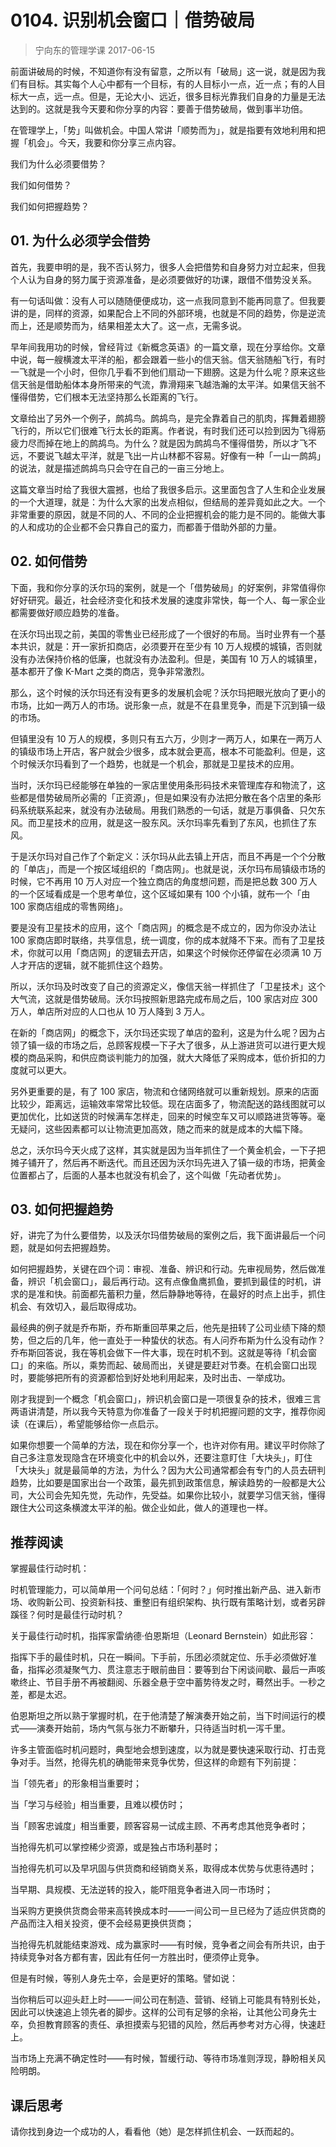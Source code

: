 # 0104. 识别机会窗口｜借势破局
> 宁向东的管理学课
2017-06-15

前面讲破局的时候，不知道你有没有留意，之所以有「破局」这一说，就是因为我们有目标。其实每个人心中都有一个目标，有的人目标小一点，近一点；有的人目标大一点，远一点。但是，无论大小、远近，很多目标光靠我们自身的力量是无法达到的。这就是我今天要和你分享的内容：要善于借势破局，做到事半功倍。

在管理学上，「势」叫做机会。中国人常讲「顺势而为」，就是指要有效地利用和把握「机会」。今天，我要和你分享三点内容。

我们为什么必须要借势？

我们如何借势？

我们如何把握趋势？

## 01. 为什么必须学会借势

首先，我要申明的是，我不否认努力，很多人会把借势和自身努力对立起来，但我个人认为自身的努力属于资源准备，是必须要做好的功课，跟借不借势没关系。

有一句话叫做：没有人可以随随便便成功，这一点我同意到不能再同意了。但我要讲的是，同样的资源，如果配合上不同的外部环境，也就是不同的趋势，你是逆流而上，还是顺势而为，结果相差太大了。这一点，无需多说。

早年间我用功的时候，曾经背过《新概念英语》的一篇文章，现在分享给你。文章中说，每一艘横渡太平洋的船，都会跟着一些小的信天翁。信天翁随船飞行，有时一飞就是一个小时，但你几乎看不到他们扇动一下翅膀。这是为什么呢？原来这些信天翁是借助船体本身所带来的气流，靠滑翔来飞越浩瀚的太平洋。如果信天翁不懂得借势，它们根本无法坚持那么长距离的飞行。

文章给出了另外一个例子，鹧鸪鸟。鹧鸪鸟，是完全靠着自己的肌肉，挥舞着翅膀飞行的，所以它们很难飞行太长的距离。作者说，有时我们还可以捡到因为飞得筋疲力尽而掉在地上的鹧鸪鸟。为什么？就是因为鹧鸪鸟不懂得借势，所以才飞不远，不要说飞越太平洋，就是飞出一片山林都不容易。好像有一种「一山一鹧鸪」的说法，就是描述鹧鸪鸟只会守在自己的一亩三分地上。 

这篇文章当时给了我很大震撼，也给了我很多启示。这里面包含了人生和企业发展的一个大道理，就是：为什么大家的出发点相似，但结局的差异竟如此之大。一个非常重要的原因，就是不同的人、不同的企业把握机会的能力是不同的。能做大事的人和成功的企业都不会只靠自己的蛮力，而都善于借助外部的力量。

## 02. 如何借势

下面，我和你分享的沃尔玛的案例，就是一个「借势破局」的好案例，非常值得你好好研究。最近，社会经济变化和技术发展的速度非常快，每一个人、每一家企业都需要做好顺应趋势的准备。

在沃尔玛出现之前，美国的零售业已经形成了一个很好的布局。当时业界有一个基本共识，就是：开一家折扣商店，必须要开在至少有 10 万人规模的城镇，否则就没有办法保持价格的低廉，也就没有办法盈利。但是，美国有 10 万人的城镇里，基本都开了像 K-Mart 之类的商店，竞争非常激烈。

那么，这个时候的沃尔玛还有没有更多的发展机会呢？沃尔玛把眼光放向了更小的市场，比如一两万人的市场。说形象一点，就是不在县里竞争，而是下沉到镇一级的市场。

但镇里没有 10 万人的规模，多则只有五六万，少则才一两万人，如果在一两万人的镇级市场上开店，客户就会少很多，成本就会更高，根本不可能盈利。但是，这个时候沃尔玛看到了一个趋势，也就是一个机会，那就是卫星技术的应用。

当时，沃尔玛已经能够在单独的一家店里使用条形码技术来管理库存和物流了，这些都是借势破局所必需的「正资源」，但是如果没有办法把分散在各个店里的条形码系统联系起来，就没有办法破局。用我们熟悉的一句话，就是万事俱备、只欠东风。而卫星技术的应用，就是这一股东风。沃尔玛率先看到了东风，也抓住了东风。

于是沃尔玛对自己作了个新定义：沃尔玛从此去镇上开店，而且不再是一个个分散的「单店」，而是一个按区域组织的「商店网」。也就是说，沃尔玛布局镇级市场的时候，它不再用 10 万人对应一个独立商店的角度想问题，而是把总数 300 万人的一个区域看成是一个思考单位，这个区域如果有 100 个小镇，就布一个「由 100 家商店组成的零售网络」。

要是没有卫星技术的应用，这个「商店网」的概念是不成立的，因为你没办法让 100 家商店即时联络，共享信息，统一调度，你的成本就降不下来。而有了卫星技术，你就可以用「商店网」的逻辑去开店，如果这个时候你还停留在必须满 10 万人才开店的逻辑，就不能抓住这个趋势。

所以，沃尔玛及时改变了自己的资源定义，像信天翁一样抓住了「卫星技术」这个大气流，这就是借势破局。沃尔玛按照新思路完成布局之后，100 家店对应 300 万人，单店所对应的人口也从 10 万人降到 3 万人。

在新的「商店网」的概念下，沃尔玛还实现了单店的盈利，这是为什么呢？因为占领了镇一级的市场之后，总顾客规模一下子大了很多，从上游进货可以进行更大规模的商品采购，和供应商谈判能力的加强，就大大降低了采购成本，低价折扣的力度就可以更大。

另外更重要的是，有了 100 家店，物流和仓储网络就可以重新规划。原来的店面比较少，距离远，运输效率常常比较低。现在店面多了，物流配送的路线图就可以更加优化，比如送货的时候满车怎样走，回来的时候空车又可以顺路进货等等。毫无疑问，这些因素都可以让物流更加高效，随之而来的就是成本的大幅下降。

总之，沃尔玛今天火成了这样，其实就是因为当年抓住了一个黄金机会，一下子把摊子铺开了，然后再不断迭代。而且还因为沃尔玛先进入了镇一级的市场，把黄金位置都占了，后面的人基本也就没有机会了，这个叫做「先动者优势」。

## 03. 如何把握趋势

好，讲完了为什么要借势，以及沃尔玛借势破局的案例之后，我下面讲最后一个问题，就是如何去把握趋势。

如何把握趋势，关键在四个词：审视、准备、辨识和行动。先审视局势，然后做准备，辨识「机会窗口」，最后再行动。这有点像鱼鹰抓鱼，要抓到最佳的时机，讲求的是准和快。前面都先蓄积力量，然后静静地等待，在最好的时点上出手，抓住机会、有效切入，最后取得成功。

最经典的例子就是乔布斯，乔布斯重回苹果之后，他先是扭转了公司业绩下降的颓势，但之后的几年，他一直处于一种蛰伏的状态。有人问乔布斯为什么没有动作？乔布斯回答说，我在等机会做下一件大事，现在时机不到。这就是等待「机会窗口」的来临。所以，乘势而起、破局而出，关键是要赶对节奏。在机会窗口出现时，要能够把所有的资源都恰到好处地利用起来，及时出击、一举成功。

刚才我提到一个概念「机会窗口」，辨识机会窗口是一项很复杂的技术，很难三言两语讲清楚，所以我今天特意为你准备了一段关于时机把握问题的文字，推荐你阅读（在课后），希望能够给你一点启示。

如果你想要一个简单的方法，现在和你分享一个，也许对你有用。建议平时你除了自己多注意发现隐含在环境变化中的机会以外，还要注意盯住「大块头」，盯住「大块头」就是最简单的方法，为什么？因为大公司通常都会有专门的人员去研判趋势，比如要是国家出台一个政策，最先抓到政策信息，解读趋势的一般都是大公司，大公司会先知先觉，先动作，先受益。如果你比较小，就要学习信天翁，懂得跟住大公司这条横渡太平洋的船。做企业如此，做人的道理也一样。

## 推荐阅读

掌握最佳行动时机：

时机管理能力，可以简单用一个问句总结：「何时？」何时推出新产品、进入新市场、收购新公司、投资新科技、重整旧有组织架构、执行既有策略计划，或者另辟蹊径？何时是最佳行动时机？

关于最佳行动时机，指挥家雷纳德·伯恩斯坦（Leonard Bernstein）如此形容：

指挥下手的最佳时机，只在一瞬间。下手前，乐团必须就定位、乐手必须做好准备，指挥必须凝聚气力、贯注意志于眼前曲目：要等到台下闲谈间歇、最后一声咳嗽终止、节目手册不再被翻阅、乐器全悬于空中蓄势待发之时，蓦然出手。一秒之差，都是太迟。

伯恩斯坦之所以熟于掌握时机，在于他清楚了解演奏开始之前，当下时间运行的模式——演奏开始前，场内气氛与张力不断攀升，只待适当时机一泻千里。 

许多主管面临时机问题时，典型地会想到速度，以为就是要快速采取行动、打击竞争对手。当然，抢得先机的确能带来竞争优势，但这样的命题有下列前提：

当「领先者」的形象相当重要时；

当「学习与经验」相当重要，且难以模仿时；

当「顾客忠诚度」相当重要，顾客容易一试成主顾、不再考虑其他竞争者时；

当抢得先机可以掌控稀少资源，或是独占市场利基时；

当抢得先机可以及早巩固与供货商和经销商关系，取得成本优势与优恵待遇时；

当早期、具规模、无法逆转的投入，能吓阻竞争者进入同一市场时；

当采购方更换供货商会带来高转换成本时——一间公司一旦已经为了适应供货商的产品而注入相关投资，便不会经易更换供货商；

当抢得先机就能结束游戏、成为赢家时——有时候，竞争者之间会有所共识，由于持续竞争对各方都有害，因此有任何一方胜出时，便须停止竞争。

但是有时候，等别人身先士卒，会是更好的策略。譬如说：

当你稍后可以迎头赶上时——一间公司在制造、营销、经销上可能具有特别长处，因此可以快速追上领先者的脚步。这样的公司有足够的余裕，让其他公司身先士卒，负担教育顾客的责任、承担摸索与犯错的风险，然后再参考对方心得，快速赶上。

当市场上充满不确定性时——有时候，暂缓行动、等待市场准则浮现，静盼相关风险明朗。

## 课后思考

请你找到身边一个成功的人，看看他（她）是怎样抓住机会、一跃而起的。
